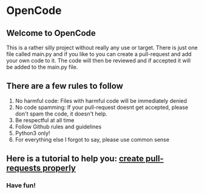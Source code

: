 # OpenCode

## Welcome to OpenCode

This is a rather silly project without really any use or target.
There is just one file called main.py and if you like to you can create a pull-request and add your own code to it.
The code will then be reviewed and if accepted it will be added to the main.py file.

## There are a few rules to follow

1. No harmful code: Files with harmful code will be immediately denied
2. No code spamming: If your pull-request doesnt get accepted, please don't spam the code, it doesn't help.
3. Be respectful at all time
4. Follow Github rules and guidelines
5. Python3 only!
6. For everything else I forgot to say, please use common sense

## Here is a tutorial to help you: [create pull-requests properly](https://medium.com/javascript-in-plain-english/how-to-contribute-to-a-github-repository-project-78f777623f18)

### Have fun!
